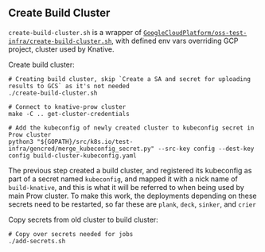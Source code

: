 ## Create Build Cluster

`create-build-cluster.sh` is a wrapper of
[`GoogleCloudPlatform/oss-test-infra/create-build-cluster.sh`](https://github.com/GoogleCloudPlatform/oss-test-infra/blob/master/prow/create-build-cluster.sh),
with defined env vars overriding GCP project, cluster used by Knative.

Create build cluster:

```
# Creating build cluster, skip `Create a SA and secret for uploading results to GCS` as it's not needed
./create-build-cluster.sh

# Connect to knative-prow cluster
make -C .. get-cluster-credentials

# Add the kubeconfig of newly created cluster to kubeconfig secret in Prow cluster
python3 "${GOPATH}/src/k8s.io/test-infra/gencred/merge_kubeconfig_secret.py" --src-key config --dest-key config build-cluster-kubeconfig.yaml
```

The previous step created a build cluster, and registered its kubeconfig as part
of a secret named `kubeconfig`, and mapped it with a nick name of
`build-knative`, and this is what it will be referred to when being used by main
Prow cluster. To make this work, the deployments depending on these secrets need
to be restarted, so far these are `plank`, `deck`, `sinker`, and `crier`

Copy secrets from old cluster to build cluster:

```
# Copy over secrets needed for jobs
./add-secrets.sh
```
